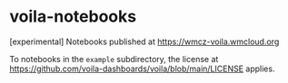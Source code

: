 # voila-notebooks
[experimental] Notebooks published at https://wmcz-voila.wmcloud.org

To notebooks in the `example` subdirectory, the license at https://github.com/voila-dashboards/voila/blob/main/LICENSE applies.
